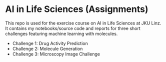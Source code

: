 # AI in Life Sciences (Assignments)
This repo is used for the exercise course on AI in Life Sciences at JKU Linz.
It contains my notebooks/source code and reports for three short challenges featuring machine learning with molecules.

* Challenge 1: Drug Activity Prediction
* Challenge 2: Molecule Generation
* Challenge 3: Microscopy Image Challenge